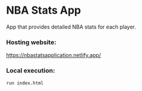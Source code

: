 # NBA Stats App

App that provides detailed NBA stats for each player.

### Hosting website:

https://nbastatsapplication.netlify.app/

### Local execution:

`run index.html`
